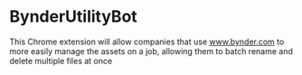 # BynderUtilityBot
This Chrome extension will allow companies that use www.bynder.com to more easily manage the assets on a job, allowing them to batch rename and delete multiple files at once
